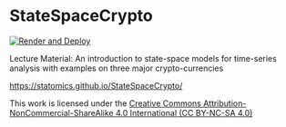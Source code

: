 # StateSpaceCrypto

[![Render and Deploy](https://github.com/statOmics/StateSpaceCrypto/workflows/Render%20and%20Deploy/badge.svg)](https://github.com/statOmics/StateSpaceCrypto/actions)

Lecture Material: An introduction to state-space models for time-series analysis with examples on three major crypto-currencies

https://statomics.github.io/StateSpaceCrypto/

This work is licensed under the [Creative Commons Attribution-NonCommercial-ShareAlike 4.0 International (CC BY-NC-SA 4.0)](https://creativecommons.org/licenses/by-nc-sa/4.0)
